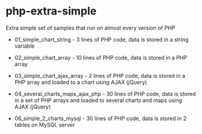 # php-extra-simple

Extra simple set of samples that run on almost every version of PHP

- 01_simple_chart_string - 3 lines of PHP code, data is stored in a string variable

- 02_simple_chart_array - 10 lines of PHP code, data is stored in a PHP array

- 03_simple_chart_ajax_array - 2 lines of PHP code, data is stored in a PHP array and loaded to a chart using AJAX (jQuery)

- 04_several_charts_maps_ajax_php - 30 lines of PHP code, data is stored in a set of PHP arrays and loaded to several charts and maps using AJAX (jQuery)

- 06_simple_2_charts_mysql - 30 lines of PHP code, data is stored in 2 tables on MySQL server
